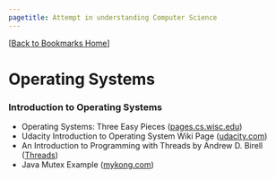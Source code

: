 ```yaml
---
pagetitle: Attempt in understanding Computer Science 
---
```

[[Back to Bookmarks Home](http://palakmathur.in/bookmarks/)]

# Operating Systems

### Introduction to Operating Systems

* Operating Systems: Three Easy Pieces ([pages.cs.wisc.edu](http://pages.cs.wisc.edu/~remzi/OSTEP/))
* Udacity Introduction to Operating System Wiki Page ([udacity.com](https://www.udacity.com/wiki/ud923/resources/text))
* An Introduction to Programming with Threads by Andrew D. Birell ([Threads](https://s3.amazonaws.com/content.udacity-data.com/courses/ud923/references/ud923-birrell-paper.pdf))
* Java Mutex Example ([mykong.com](https://www.mkyong.com/java/java-thread-mutex-and-semaphore-example/))

